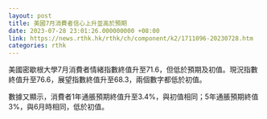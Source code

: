 ```yaml
---
layout: post
title: 美國7月消費者信心上升並高於預期
date: 2023-07-28 23:01:26.000000000 +08:00
link: https://news.rthk.hk/rthk/ch/component/k2/1711096-20230728.htm
categories: rthk
---
```


美國密歇根大學7月消費者情緒指數終值升至71.6，但低於預期及初值。現況指數終值升至76.6，展望指數終值升至68.3，兩個數字都低於初值。

數據又顯示，消費者1年通脹預期終值升至3.4%，與初值相同；5年通脹預期終值3%，與6月時相同，低於初值。
